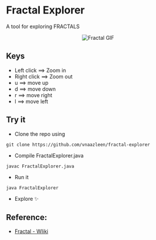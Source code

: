 # Fractal Explorer

A tool for exploring FRACTALS 

<p align="center">
    <img src="https://github.com/vnaazleen/fractal-explorer/blob/main/fractal.gif" alt="Fractal GIF" />
</p>

## Keys

* Left click  ==> Zoom in
* Right click ==> Zoom out
* u ==> move up
* d ==> move down
* r ==> move right
* l ==> move left


## Try it

* Clone the repo using
```
git clone https://github.com/vnaazleen/fractal-explorer
```

* Compile FractalExplorer.java
```
javac FractalExplorer.java
```

* Run it
```
java FractalExplorer
```

* Explore ✨ 

## Reference:
* [Fractal - WIiki](https://en.wikipedia.org/wiki/Fractal)
